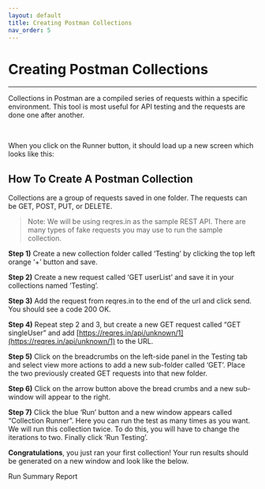 ```yaml
---
layout: default
title: Creating Postman Collections
nav_order: 5
---
```


# Creating Postman Collections
---
Collections in Postman are a compiled series of requests within a specific environment. This tool is most useful for API testing and the requests are done one after another.

<br>

When you click on the Runner button, it should load up a new screen which looks like this:

## How To Create A Postman Collection
Collections are a group of requests saved in one folder. The requests can be GET, POST, PUT, or DELETE.

> Note: We will be using reqres.in as the sample REST API. There are many types of fake requests you may use to run the sample collection.

**Step 1)** Create a new collection folder called ‘Testing’ by clicking the top left orange ‘+’ button and save.

**Step 2)** Create a new request called ‘GET userList’ and save it in your collections named ‘Testing’.

**Step 3)** Add the request from reqres.in to the end of the url and click send. You should see a code 200 OK.
 
 
**Step 4)** Repeat step 2 and 3, but create a new GET request called “GET singleUser” and add [https://reqres.in/api/unknown/1](https://reqres.in/api/unknown/1) to the URL. 

**Step 5)** Click on the breadcrumbs on the left-side panel in the Testing tab and select view more actions to add a new sub-folder called ‘GET’. Place the two previously created GET requests into that new folder.

**Step 6)** Click on the arrow button above the bread crumbs and a new sub-window will appear to the right.

**Step 7)** Click the blue ‘Run’ button and a new window appears called “Collection Runner”. Here you can run the test as many times as you want. We will run this collection twice. To do this, you will have to change the iterations to two. Finally click ‘Run Testing’.

**Congratulations**, you just ran your first collection! Your run results should be generated on a new window and look like the below.


Run Summary Report
